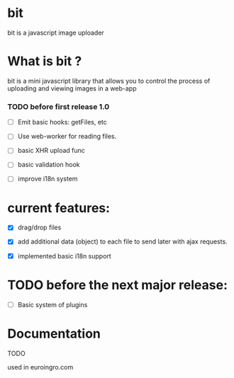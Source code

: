 # bit
bit is a javascript image uploader
# What is bit ?
bit is a mini javascript library that allows you to control the process of uploading and viewing images in a web-app

### TODO before first release 1.0
- [ ] Emit basic hooks: getFiles, etc
- [ ] Use web-worker for reading files.
- [ ] basic XHR upload func
- [ ] basic validation hook
- [ ] improve i18n system


# current features:
- [x] drag/drop files
- [x] add additional data (object) to each file to send later with ajax requests. 
- [x] implemented basic i18n support


# TODO before the next major release:
- [ ] Basic system of plugins

# Documentation
TODO

used in euroingro.com
